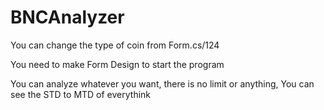 # BNCAnalyzer

You can change the type of coin from Form.cs/124

You need to make Form Design to start the program

You can analyze whatever you want, there is no limit or anything, You can see the STD to MTD of everythink
